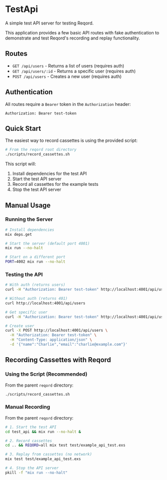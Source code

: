 # TestApi

A simple test API server for testing Reqord.

This application provides a few basic API routes with fake authentication to demonstrate
and test Reqord's recording and replay functionality.

## Routes

- `GET /api/users` - Returns a list of users (requires auth)
- `GET /api/users/:id` - Returns a specific user (requires auth)
- `POST /api/users` - Creates a new user (requires auth)

## Authentication

All routes require a `Bearer` token in the `Authorization` header:

```
Authorization: Bearer test-token
```

## Quick Start

The easiest way to record cassettes is using the provided script:

```bash
# From the reqord root directory
./scripts/record_cassettes.sh
```

This script will:
1. Install dependencies for the test API
2. Start the test API server
3. Record all cassettes for the example tests
4. Stop the test API server

## Manual Usage

### Running the Server

```bash
# Install dependencies
mix deps.get

# Start the server (default port 4001)
mix run --no-halt

# Start on a different port
PORT=4002 mix run --no-halt
```

### Testing the API

```bash
# With auth (returns users)
curl -H "Authorization: Bearer test-token" http://localhost:4001/api/users

# Without auth (returns 401)
curl http://localhost:4001/api/users

# Get specific user
curl -H "Authorization: Bearer test-token" http://localhost:4001/api/users/1

# Create user
curl -X POST http://localhost:4001/api/users \
  -H "Authorization: Bearer test-token" \
  -H "Content-Type: application/json" \
  -d '{"name":"Charlie","email":"charlie@example.com"}'
```

## Recording Cassettes with Reqord

### Using the Script (Recommended)

From the parent `reqord` directory:

```bash
./scripts/record_cassettes.sh
```

### Manual Recording

From the parent `reqord` directory:

```bash
# 1. Start the test API
cd test_api && mix run --no-halt &

# 2. Record cassettes
cd .. && REQORD=all mix test test/example_api_test.exs

# 3. Replay from cassettes (no network)
mix test test/example_api_test.exs

# 4. Stop the API server
pkill -f "mix run --no-halt"
```
